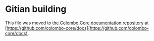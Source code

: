 Gitian building
================

This file was moved to [the Colombo Core documentation repository](https://github.com/colombo-core/docs/blob/master/gitian-building.md) at [https://github.com/colombo-core/docs](https://github.com/colombo-core/docs).
